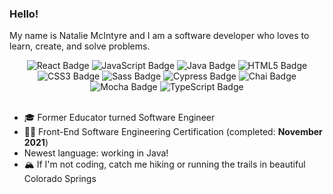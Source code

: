 ### Hello!
My name is Natalie McIntyre and I am a software developer who loves to learn, create, and solve problems.

<div align="center">  
  <img src="https://img.shields.io/badge/React-61DAFB?logo=react&logoColor=000&style=flat-square" alt="React Badge">
  <img src="https://img.shields.io/badge/JavaScript-F7DF1E?logo=javascript&logoColor=000&style=flat-square" alt="JavaScript Badge">
  <img src="https://img.shields.io/badge/java-%23ED8B00.svg?style=for-the-badge&logo=openjdk&logoColor=white" alt="Java Badge">
  <img src="https://img.shields.io/badge/HTML5-E34F26?logo=html5&logoColor=fff&style=flat-square" alt="HTML5 Badge">
  <img src="https://img.shields.io/badge/CSS3-1572B6?logo=css3&logoColor=fff&style=flat-square" alt="CSS3 Badge">
  <img src="https://img.shields.io/badge/Sass-C69?logo=sass&logoColor=fff&style=flat-square" alt="Sass Badge"> 
  <img src="https://img.shields.io/badge/Cypress-17202C?logo=cypress&logoColor=fff&style=flat-square" alt="Cypress Badge">  
  <img src="https://img.shields.io/badge/Chai-A30701?logo=chai&logoColor=fff&style=flat-square" alt="Chai Badge">
  <img src="https://img.shields.io/badge/Mocha-8D6748?logo=mocha&logoColor=fff&style=flat-square" alt="Mocha Badge"> 
  <img src="https://badgen.net/badge/icon/typescript?icon=typescript&label" alt="TypeScript Badge"> 
 </div>  
 <br>

 - 🎓 Former Educator turned Software Engineer
 - 🧑‍💻 Front-End Software Engineering Certification (completed: **November 2021**)
 - Newest language: working in Java!
 - 🏔 If I'm not coding, catch me hiking or running the trails in beautiful Colorado Springs

 <br>


